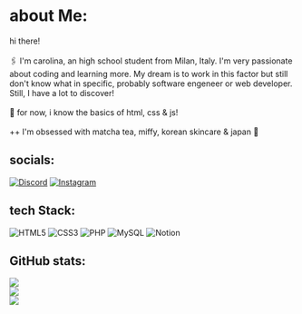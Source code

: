 # about Me:
hi there!<br><br>🖇️ I'm carolina, an high school student from Milan, Italy. I'm very passionate about coding and learning more. My dream is to work in this factor but still don't know what in specific, probably software engeneer or web developer. Still, I have a lot to discover!<br><br>📂 for now, i know the basics of html, css & js!<br><br>++ I'm obsessed with matcha tea, miffy, korean skincare & japan 🤍


## socials:
[![Discord](https://img.shields.io/badge/Discord-%237289DA.svg?logo=discord&logoColor=white)](https://discord.gg/maybeyoshi_) [![Instagram](https://img.shields.io/badge/Instagram-%23E4405F.svg?logo=Instagram&logoColor=white)](https://instagram.com/maybeyoshiii) 

## tech Stack:
![HTML5](https://img.shields.io/badge/html5-%23E34F26.svg?style=for-the-badge&logo=html5&logoColor=white) ![CSS3](https://img.shields.io/badge/css3-%231572B6.svg?style=for-the-badge&logo=css3&logoColor=white) ![PHP](https://img.shields.io/badge/php-%23777BB4.svg?style=for-the-badge&logo=php&logoColor=white) ![MySQL](https://img.shields.io/badge/mysql-4479A1.svg?style=for-the-badge&logo=mysql&logoColor=white) ![Notion](https://img.shields.io/badge/Notion-%23000000.svg?style=for-the-badge&logo=notion&logoColor=white) 
## GitHub stats:
![](https://github-readme-stats.vercel.app/api?username=maybeyoshiii&theme=dark&hide_border=false&include_all_commits=false&count_private=false)<br/>
![](https://github-readme-streak-stats.herokuapp.com/?user=maybeyoshiii&theme=dark&hide_border=false)<br/>
![](https://github-readme-stats.vercel.app/api/top-langs/?username=maybeyoshiii&theme=dark&hide_border=false&include_all_commits=false&count_private=false&layout=compact)

<!-- Proudly created with GPRM ( https://gprm.itsvg.in ) -->
